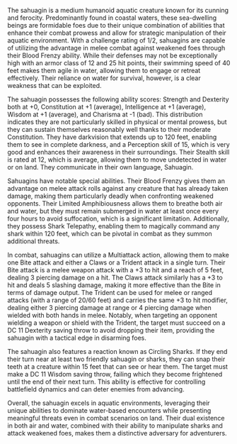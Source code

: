 The sahuagin is a medium humanoid aquatic creature known for its cunning and ferocity. Predominantly found in coastal waters, these sea-dwelling beings are formidable foes due to their unique combination of abilities that enhance their combat prowess and allow for strategic manipulation of their aquatic environment. With a challenge rating of 1/2, sahuagins are capable of utilizing the advantage in melee combat against weakened foes through their Blood Frenzy ability. While their defenses may not be exceptionally high with an armor class of 12 and 25 hit points, their swimming speed of 40 feet makes them agile in water, allowing them to engage or retreat effectively. Their reliance on water for survival, however, is a clear weakness that can be exploited.

The sahuagin possesses the following ability scores: Strength and Dexterity both at +0, Constitution at +1 (average), Intelligence at +1 (average), Wisdom at +1 (average), and Charisma at -1 (bad). This distribution indicates they are not particularly skilled in physical or mental prowess, but they can sustain themselves reasonably well thanks to their moderate Constitution. They have darkvision that extends up to 120 feet, enabling them to see in complete darkness, and a Perception skill of 15, which is very good and enhances their awareness in their surroundings. Their Stealth skill is rated at 12, which is average, allowing them to move undetected in water or on land. They communicate in their own language, Sahuagin.

Sahuagins have notable special abilities. Their Blood Frenzy gives them an advantage on melee attack rolls against any creature that has already taken damage, making them particularly deadly when confronting weakened opponents. Their Limited Amphibiousness allows them to breathe both air and water, but they must remain submerged in water at least once every four hours to avoid suffocation, which is a significant limitation. Additionally, they possess Shark Telepathy, enabling them to magically command any shark within 120 feet, which can be pivotal in combat as they summon additional threats.

In combat, sahuagins can utilize a Multiattack action, allowing them to make one Bite attack and either a Claws or a Trident attack in a single turn. Their Bite attack is a melee weapon attack with a +3 to hit and a reach of 5 feet, dealing 3 piercing damage on a hit. The Claws attack similarly has a +3 to hit and deals 5 slashing damage, making it more effective than the Bite in terms of damage output. The Trident can be used for melee or ranged attacks (with a range of 20/60 feet) and carries the same +3 to hit modifier, dealing either 3 piercing damage at range or 4 piercing damage when wielded with both hands in melee. Notably, when targeting an opponent wielding a weapon or shield with the Trident, the target must succeed on a DC 11 Dexterity saving throw to avoid dropping their item, providing the sahuagin with a tactical edge in disarming foes.

The sahuagin also features a reaction known as Circling Sharks. If they end their turn near at least two friendly sahuagin or sharks, they can snap their teeth at a creature within 15 feet that can see or hear them. The target must make a DC 11 Wisdom saving throw, failing which they become frightened until the end of their next turn. This ability is effective for controlling battlefield dynamics and can deter enemies from advancing.

Overall, the sahuagin excels in aquatic environments, leveraging their unique abilities to dominate water-based encounters while presenting meaningful threats even in combat scenarios on land. Their dual existence in both air and water, combined with their ability to manipulate sharks and attack weakened foes, makes them a distinctive adversary for adventurers.